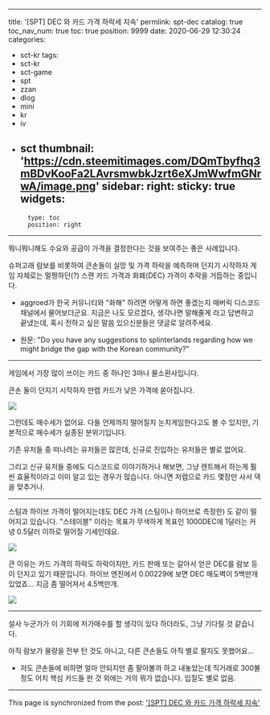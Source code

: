 
---
title: '[SPT] DEC 와 카드 가격 하락세 지속'
permlink: spt-dec
catalog: true
toc_nav_num: true
toc: true
position: 9999
date: 2020-06-29 12:30:24
categories:
- sct-kr
tags:
- sct-kr
- sct-game
- spt
- zzan
- dlog
- mini
- kr
- iv
- sct
thumbnail: 'https://cdn.steemitimages.com/DQmTbyfhq3mBDvKooFa2LAvrsmwbkJzrt6eXJmWwfmGNrwA/image.png'
sidebar:
    right:
        sticky: true
widgets:
    -
        type: toc
        position: right
---


뭐니뭐니해도 수요와 공급이 가격을 결정한다는 것을 보여주는 좋은 사례입니다.

슈퍼고래 람보를 비롯하여 큰손들이 실망 및 가격 하락을 예측하며 던지기 시작하자 게임 자체로는 멀쩡하던(?) 스랜 카드 가격과 화폐(DEC) 가격이 추락을 거듭하는 중입니다.

* aggroed가 한국 커뮤니티와 "화해" 하려면 어떻게 하면 좋겠는지 매버릭 디스코드 채널에서 물어보더군요. 지금은 나도 모르겠다, 생각나면 말해줄게 라고 답변하고 끝냈는데, 혹시 전하고 싶은 말씀 있으신분들은 댓글로 알려주세요.

* 원문: "Do you have any suggestions to splinterlands regarding how we might bridge the gap with the Korean community?"

---

게임에서 가장 많이 쓰이는 카드 중 하나인 3마나 물소환사입니다.

큰손 둘이 던지기 시작하자 만렙 카드가 낮은 가격에  쏟아집니다. 

![](https://cdn.steemitimages.com/DQmTbyfhq3mBDvKooFa2LAvrsmwbkJzrt6eXJmWwfmGNrwA/image.png)
<br>

그런데도 매수세가 없어요. 다들 언제까지 떨어질지 눈치게임한다고도 볼 수 있지만, 기본적으로 매수세가 실종된 분위기입니다.

기존 유저들 중 떠나려는 유저들은 많은데, 신규로 진입하는 유저들은 별로 없어요.

그리고 신규 유저들 중에도 디스코드로 이야기하거나 해보면, 그냥 렌트해서 하는게 훨씬 효율적이라고 이미 알고 있는 경우가 많습니다. 아니면 저렙으로 카드 몇장만 사서 덱을 맞추거나.

---

스팀과 하이브 가격이 떨어지는데도 DEC 가격 (스팀이나 하이브로 측정한) 도 같이 떨어지고 있습니다. "스테이블" 이라는 목표가 무색하게 목표인 1000DEC에 1달러는 커녕 0.5달러 이하로 떨어질 기세인데요.

![](https://cdn.steemitimages.com/DQmTwBxqt23NbAEKhJWfzwqnyPbEaQPYH2d5QQsqboepGRZ/image.png)
<br>

큰 이유는 카드 가격의 하락도 하락이지만, 카드 판매 또는 갈아서 얻은 DEC를 람보 등이 던지고 있기 때문입니다. 하이브 엔진에서 0.00229에 보면 DEC 매도벽이 5백만개 있었죠... 지금 좀 떨어져서 4.5백만개.

![](https://cdn.steemitimages.com/DQmSTpxK2aD3F3Ze7RppR3HqHQPY81d9d9pLsMQjuieLBiE/image.png)
<br>

---

설사 누군가가 이 기회에 저가매수를 할 생각이 있다 하더라도, 그냥 기다릴 것 같습니다. 

아직 람보가 물량을 전부 턴 것도 아니고, 다른 큰손들도 아직 별로 팔지도 못했어요...

* 저도 큰손들에 비하면 얼마 안되지만 좀 팔아볼까 하고 내놓았는데 직거래로 300불정도 어치 핵심 카드들 판 것 외에는 거의 뭐가 없습니다. 입질도 별로 없음.

- - -

This page is synchronized from the post: ['[SPT] DEC 와 카드 가격 하락세 지속'](https://steemit.com/@glory7/spt-dec)
